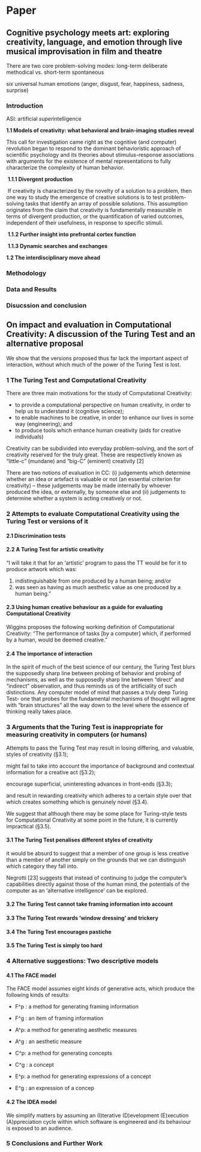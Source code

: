 # Paper



## Cognitive psychology meets art: exploring creativity, language, and emotion through live musical improvisation in film and theatre

There are two core problem-solving modes: long-term deliberate methodical vs. short-term spontaneous

six universal human emotions (anger, disgust, fear, happiness, sadness, surprise)

### Introduction

ASI: artificial *super*intelligence

**1.1 Models of creativity: what behavioral and brain-imaging studies reveal**

This call for investigation came right as the cognitive (and computer) revolution began to respond to the dominant behavioristic approach of scientific psychology and its theories about stimulus-response associations with arguments for the existence of mental representations to fully characterize the complexity of human behavior.

​	**1.1.1 Divergent production**

​	If creativity is characterized by the novelty of a solution to a problem, then one way to study the emergence of creative solutions is to test problem-solving tasks that identify an array of possible solutions. This assumption originates from the claim that creativity is fundamentally measurable in terms of divergent production, or the quantification of varied outcomes, independent of their usefulness, in response to specific stimuli.

​	**1.1.2 Further insight into prefrontal cortex function**

​	**1.1.3 Dynamic searches and exchanges**

**1.2 The interdisciplinary move ahead**

### Methodology

### Data and Results

### Disucssion and conclusion

## On impact and evaluation in Computational Creativity: A discussion of the Turing Test and an alternative proposal

We show that the versions proposed thus far lack the important aspect of interaction, without which much of the power of the Turing Test is lost. 



### **1 The Turing Test and Computational Creativity**

There are three main motivations for the study of Computational Creativity:

- to provide a computational perspective on human creativity, in order to help us to understand it (cognitive science);
- to enable machines to be creative, in order to enhance our lives in some way (engineering); and
- to produce tools which enhance human creativity (aids for creative individuals)

Creativity can be subdivided into everyday problem-solving, and the sort of creativity reserved for the truly great. These are respectively known as “little-c” (mundane) and “big-C” (eminent) creativity [2]

There are two notions of evaluation in CC: (i) judgements which determine whether an idea or artefact is valuable or not (an essential criterion for creativity) – these judgements may be made internally by whoever produced the idea, or externally, by someone else and (ii) judgements to determine whether a system is acting creatively or not. 

### **2 Attempts to evaluate Computational Creativity using the Turing Test or versions of it**

#### **2.1 Discrimination tests**

#### **2.2 A Turing Test for artistic creativity**

“I will take it that for an ‘artistic’ program to pass the TT would be for it to produce artwork which was:

1. indistinguishable from one produced by a human being; and/or
2. was seen as having as much aesthetic value as one produced by a human being.” 

#### 2.3 Using human creative behaviour as a guide for evaluating Computational Creativity

Wiggins proposes the following working definition of Computational Creativity: “The performance of tasks [by a computer] which, if performed by a human, would be deemed creative.” 

#### 2.4 The importance of interaction

In the spirit of much of the best science of our century, the Turing Test blurs the supposedly sharp line between probing of behavior and probing of mechanisms, as well as the supposedly sharp line between “direct” and “indirect” observation, and thus reminds us of the artificiality of such distinctions. Any computer model of mind that passes a truly deep Turing Test- one that probes for the fundamental mechanisms of thought will agree with “brain structures” all the way down to the level where the essence of thinking really takes place.

### 3 Arguments that the Turing Test is inappropriate for measuring creativity in computers (or humans)

Attempts to pass the Turing Test may result in losing differing, and valuable, styles of creativity (§3.1); 

might fail to take into account the importance of background and contextual information for a creative act (§3.2); 

encourage superficial, uninteresting advances in front-ends (§3.3); 

and result in rewarding creativity which adheres to a certain style over that which creates something which is genuinely novel (§3.4). 

We suggest that although there may be some place for Turing-style tests for Computational Creativity at some point in the future, it is currently impractical (§3.5).

#### 3.1 The Turing Test penalises different styles of creativity

it would be absurd to suggest that a member of one group is less creative than a member of another simply on the grounds that we can distinguish which category they fall into.

Negrotti [23] suggests that instead of continuing to judge the computer’s capabilities directly against those of the human mind, the potentials of the computer as an ‘alternative intelligence’ can be explored. 

#### 3.2 The Turing Test cannot take framing information into account

#### 3.3 The Turing Test rewards ‘window dressing’ and trickery

#### 3.4 The Turing Test encourages pastiche

#### 3.5 The Turing Test is simply too hard

### 4 Alternative suggestions: Two descriptive models

#### 4.1 The FACE model

The FACE model assumes eight kinds of generative acts, which produce the following kinds of results:

- F^p : a method for generating framing information

- F^g : an item of framing information
- A^p: a method for generating aesthetic measures
- A^g : an aesthetic measure
- C^p: a method for generating concepts
- C^g : a concept
- E^p: a method for generating expressions of a concept
- E^g : an expression of a concep

#### 4.2 The IDEA model

We simplify matters by assuming an (I)terative (D)evelopment (E)xecution (A)ppreciation cycle within which software is engineered and its behaviour is exposed to an audience. 

### 5 Conclusions and Further Work

